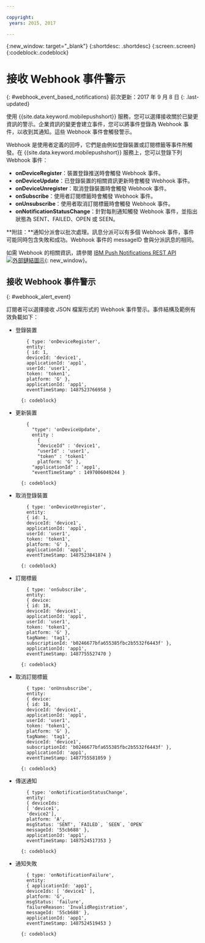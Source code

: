 ```yaml
---

copyright:
 years: 2015, 2017

---
```


{:new_window: target="_blank"}
{:shortdesc: .shortdesc}
{:screen:.screen}
{:codeblock:.codeblock}

# 接收 Webhook 事件警示
{: #webhook_event_based_notifications}
前次更新：2017 年 9 月 8 日
{: .last-updated}


使用 {{site.data.keyword.mobilepushshort}} 服務，您可以選擇接收關於已變更資訊的警示。企業資訊的變更會建立事件，您可以將事件登錄為 Webhook 事件，以收到其通知。這些 Webhook 事件會觸發警示。 

Webhook 是使用者定義的回呼，它們是由例如登錄裝置或訂閱標籤等事件所觸發。在 {{site.data.keyword.mobilepushshort}} 服務上，您可以登錄下列 Webhook 事件： 

- **onDeviceRegister**：裝置登錄推送時會觸發 Webhook 事件。
- **onDeviceUpdate**：已登錄裝置的相關資訊更新時會觸發 Webhook 事件。
- **onDeviceUnregister**：取消登錄裝置時會觸發 Webhook 事件。 
- **onSubscribe**：使用者訂閱標籤時會觸發 Webhook 事件。
- **onUnsubscribe**：使用者取消訂閱標籤時會觸發 Webhook 事件。
- **onNotificationStatusChange**：針對每則通知觸發 Webhook 事件，並指出狀態為 SENT、FAILED、OPEN 或 SEEN。


**附註：**通知分派會以批次處理。訊息分派可以有多個 Webhook 事件，事件可能同時包含失敗和成功。Webhook 事件的 messageID 會與分派訊息的相同。 

如需 Webhook 的相關資訊，請參閱 [IBM Push Notifications REST API ![外部鏈結圖示](../../icons/launch-glyph.svg "外部鏈結圖示")](https://console-regional.stage1.ng.bluemix.net/apidocs/800){: new_window}。

## 接收 Webhook 事件警示
{: #webhook_alert_event}

訂閱者可以選擇接收 JSON 檔案形式的 Webhook 事件警示。事件結構及範例有效負載如下：

- 登錄裝置
	```
		{ type: 'onDeviceRegister',
		entity:
		{ id: 1,
		deviceId: 'device1',
		applicationId: 'app1',
		userId: 'user1',
		token: 'token1',
		platform: 'G' },
		applicationId: 'app1',
		eventTimeStamp: 1487523766958 }
	```
		{: codeblock}

- 更新裝置

	```
		{
		  "type": 'onDeviceUpdate',
		  entity : 
			{
		    "deviceId" : 'device1',
		    "userId" : 'user1',
		    "token" : 'token1'
		  	platform: 'G' },
		  "applicationId" : 'app1',
		  "eventTimeStamp" : 1497006049244 }
	```
		{: codeblock}

- 取消登錄裝置
	```
		{ type: 'onDeviceUnregister',
		entity:
		{ id: 1,
		deviceId: 'device1',
		applicationId: 'app1',
		userId: 'user1',
		token: 'token1',
		platform: 'G' },
		applicationId: 'app1',
		eventTimeStamp: 1487523841874 }
	```
		{: codeblock}

- 訂閱標籤
	```
		{ type: 'onSubscribe',
		entity:
		{ device:
		{ id: 18,
		deviceId: 'device1',
		applicationId: 'app1',
		userId: 'user1',
		token: 'token1',
		platform: 'G' },
		tagName: 'tag1',
		subscriptionId: 'b0246677bfa655385fbc2b5532f6443f' },
		applicationId: 'app1',
		eventTimeStamp: 1487755527470 }
	```
		{: codeblock}

- 取消訂閱標籤
	```
		{ type: 'onUnsubscribe',
		entity:
		{ device:
		{ id: 18,
		deviceId: 'device1',
		applicationId: 'app1',
		userId: 'user1',
		token: 'token1',
		platform: 'G' },
		tagName: 'tag1',
		deviceId: 'device1',
		subscriptionId: 'b0246677bfa655385fbc2b5532f6443f' },
		applicationId: 'app1',
		eventTimeStamp: 1487755581059 }
	```
		{: codeblock}

- 傳送通知
	```
		{ type: 'onNotificationStatusChange',
		entity:
		{ deviceIds:
		[ 'device1',
		'device2'],
		platform: 'A',
		msgStatus: 'SENT', `FAILED`, `SEEN`, `OPEN`
		messageId: '55cb688' },
		applicationId: 'app1',
		eventTimeStamp: 1487524517353 }
	```
		{: codeblock}

- 通知失敗
	```
		{ type: 'onNotificationFailure',
		entity:
		{ applicationId: 'app1',
		deviceIds: [ 'device1' ],
		platform: 'G',
		msgStatus: 'failure',
		failureReason: 'InvalidRegistration',
		messageId: '55cb688' },
		applicationId: 'app1',
		eventTimeStamp: 1487524519453 }
	```
		{: codeblock}

